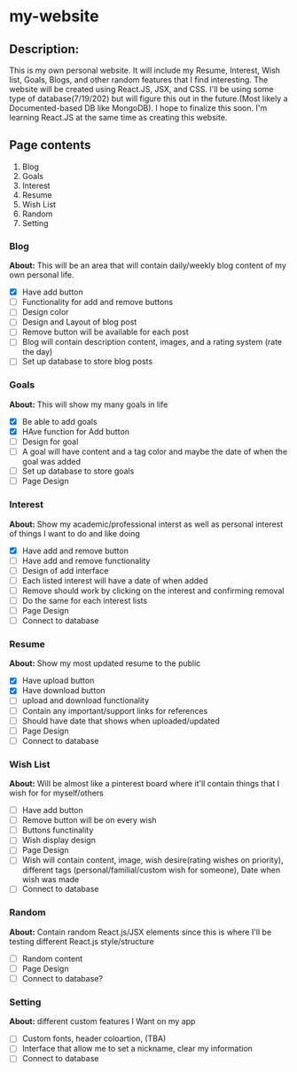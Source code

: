 # my-website

## Description: 
  This is my own personal website. It will include my Resume, Interest, Wish list, Goals, Blogs, and other random features that I find interesting. The website will be created using React.JS, JSX, and CSS. I'll be using some type of database(7/19/202) but will figure this out in the future.(Most likely a Documented-based DB like MongoDB). I hope to finalize this soon. I'm learning React.JS at the same time as creating this website.
## Page contents
1. Blog
2. Goals
3. Interest
4. Resume
5. Wish List
6. Random
7. Setting

### Blog 
**About:** This will be an area that will contain daily/weekly blog content of my own personal life. 
- [X] Have add button
- [ ] Functionality for add and remove buttons
- [ ] Design color
- [ ] Design and Layout of blog post
- [ ] Remove button will be available for each post
- [ ] Blog will contain description content, images, and a rating system (rate the day)
- [ ] Set up database to store blog posts

### Goals 
**About:** This will show my many goals in life
- [X] Be able to add goals
- [X] HAve function for Add button
- [ ] Design for goal
- [ ] A goal will have content and a tag color and maybe the date of when the goal was added
- [ ] Set up database to store goals
- [ ] Page Design

### Interest
**About:** Show my academic/professional interst as well as personal interest of things I want to do and like doing
- [X] Have add and remove button
- [ ] Have add and remove functionality
- [ ] Design of add interface
- [ ] Each listed interest will have a date of when added
- [ ] Remove should work by clicking on the interest and confirming removal
- [ ] Do the same for each interest lists
- [ ] Page Design
- [ ] Connect to database

### Resume
**About:** Show my most updated resume to the public
- [X] Have upload button
- [X] Have download button
- [ ] upload and download functionality
- [ ] Contain any important/support links for references
- [ ] Should have date that shows when uploaded/updated
- [ ] Page Design
- [ ] Connect to database

### Wish List
**About:** Will be almost like a pinterest board where it'll contain things that I wish for for myself/others
- [ ] Have add button
- [ ] Remove button will be on every wish
- [ ] Buttons functinality
- [ ] Wish display design
- [ ] Page Design
- [ ] Wish will contain content, image, wish desire(rating wishes on priority), different tags (personal/familial/custom wish for someone), Date when wish was made
- [ ] Connect to database

### Random
**About:** Contain random React.js/JSX elements since this is where I'll be testing different React.js style/structure
- [ ] Random content
- [ ] Page Design
- [ ] Connect to database?

### Setting
**About:** different custom features I Want on my app
- [ ] Custom fonts, header coloartion, (TBA)
- [ ] Interface that allow me to set a nickname, clear my information
- [ ] Connect to database
